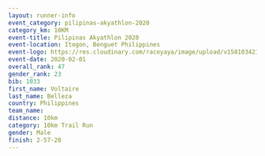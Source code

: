 ```yaml
--- 
layout: runner-info 
event_category: pilipinas-akyathlon-2020 
category_km: 10KM 
event-title: Pilipinas Akyathlon 2020 
event-location: Itogon, Benguet Philippines 
event-logo: https://res.cloudinary.com/raceyaya/image/upload/v1581034212/logo/ph-akyathlon_ldmu3f.png 
event-date: 2020-02-01 
overall_rank: 47
gender_rank: 23
bib: 1033
first_name: Voltaire
last_name: Belleza
country: Philippines
team_name: 
distance: 10km
category: 10km Trail Run
gender: Male
finish: 2-57-20
--- 
```

